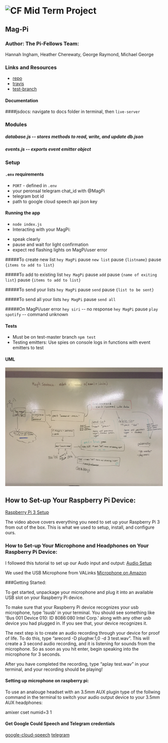 ![CF](http://i.imgur.com/7v5ASc8.png) Mid Term Project
=================================================

## Mag-Pi

### Author: The Pi-Fellows Team: 
Hannah Ingham, Heather Cherewaty, George Raymond, Michael George

### Links and Resources
* [repo](https://github.com/pi-assistant/pi-fellow)
* [travis](http://xyz.com)
* [test-branch](https://github.com/pi-assistant/pi-fellow/tree/test-master) 

#### Documentation
####jsdocs:
navigate to docs folder in terminal, then `live-server`

### Modules
##### database.js -- stores methods to read, write, and update db.json
##### events.js -- exports event emitter object


### Setup
#### `.env` requirements
* `PORT` - defined in `.env`
* your peronsal telegram chat_id with @MagPi
* telegram bot id
* path to google cloud speech api json key


#### Running the app
* `node index.js`
* Interacting with your MagPi:
- speak clearly
- pause and wait for light confirmation 
- expect red flashing lights on MagPi/user error

#####To create new list
`hey MagPi` pause `new list` pause `{listname}` pause `{items to add to list}`

#####To add to existing list
`hey MagPi` pause `add` pause `{name of exiting list}` pause `{items to add to list}`

#####To send your lists
`hey MagPi` pause `send` pause `{list to be sent}`

#####To send all your lists
`hey MagPi` pause `send all`

#####On MagPi/user error
`hey siri` -- no response
`hey MagPi` pause `play spotify` -- command unknown


#### Tests
* Must be on test-master branch `npm test`
* Testing emitters: Use spies on console logs in functions with event emitters to test

#### UML
![UML](./assets/magpi-uml.JPG)

## How to Set-up Your Raspberry Pi Device:
[Raspberry Pi 3 Setup](https://www.google.com/search?q=raspberry+pi+getting+started&rlz=1C1CHBF_enUS749US749&oq=raspb&aqs=chrome.0.69i59j0j69i60j69i59j69i57j69i60.1520j0j9&sourceid=chrome&ie=UTF-8#kpvalbx=1)

The video above covers everything you need to set up your Raspberry Pi 3 from out of the box. This is what we used to setup, install, and configure ours. 


### How to Set-up Your Microphone and Headphones on Your Raspberry Pi Device:
I followed this tutorial to set up our Audo input and output: [Audio Setup](https://maker.pro/raspberry-pi/tutorial/the-best-voice-recognition-software-for-raspberry-pi)

We used the USB Microphone from VALinks [Microphone on Amazon](https://www.amazon.com/VAlinks-Microphone-Recording-Compatible-Raspberry/dp/B014MASID4)

###Getting Started:

To get started, unpackage your microphone and plug it into an available USB slot on your Raspberry Pi device. 

To make sure that your Raspberry Pi device recognizes your usb microphone, type 'lsusb' in your terminal. You should see something like 'Bus 001 Device 010: ID 8086:080 Intel Corp.' along with any other usb device you had plugged in. If you see that, your device recognizes it. 

The next step is to create an audio recording through your device for proof of life. To do this, type “arecord -D plughw:1,0 -d 3 test.wav”. This will create a 3 second audio recording, and it is listening for sounds from the microphone. So as soon as you hit enter, begin speaking into the microphone for 3 seconds. 

After you have completed the recording, type “aplay test.wav” in your terminal, and your recording should be playing!

#### Setting up microphone on raspberry pi:
To use an analouge headset with an 3.5mm AUX plugin type of the follwing command in the terminal to switch your audio output device to your 3.5mm AUX headphones:

  amixer cset numid=3 1


#### Get Google Could Speech and Telegram credentials 
[google-cloud-speech](https://cloud.google.com/speech-to-text/?utm_source=google&utm_medium=cpc&utm_campaign=na-US-all-en-dr-bkws-all-all-trial-b-dr-1003905&utm_content=text-ad-none-any-DEV_c-CRE_113193385927-ADGP_Hybrid+%7C+AW+SEM+%7C+SKWS+%7C+US+%7C+en+%7C+BMM+~+Speech+API-KWID_43700009979724579-kwd-141369776212&utm_term=KW_%2Bcloud%20%2Bspeech-ST_%2Bcloud+%2Bspeech&gclid=Cj0KCQiAhKviBRCNARIsAAGZ7Cfwiu2bc5choiq4lzMEOMWAtpmHue04aNujXc2cHJj40SgtVbkvQq8aAqlPEALw_wcB)
[telegram](https://core.telegram.org/)
